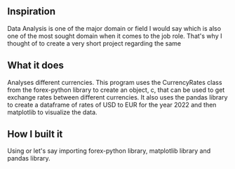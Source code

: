 ## Inspiration
Data Analysis is one of the major domain or field I would say which is also one of the most sought domain when it comes to the job role. That's why I thought of to create a very short project regarding the same
## What it does
Analyses different currencies. This program uses the CurrencyRates class from the forex-python library to create an object, c, that can be used to get exchange rates between different currencies. It also uses the pandas library to create a dataframe of rates of USD to EUR for the year 2022 and then matplotlib to visualize the data.
## How I built it
Using or let's say importing forex-python library, matplotlib library and pandas library.
